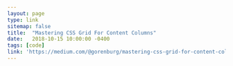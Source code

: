 ```yaml
---
layout: page
type: link
sitemap: false
title:  "Mastering CSS Grid For Content Columns"
date:   2018-10-15 10:00:00 -0400
tags: [code]
link: 'https://medium.com/@gorenburg/mastering-css-grid-for-content-columns-48fd13c3d305'
---
```

